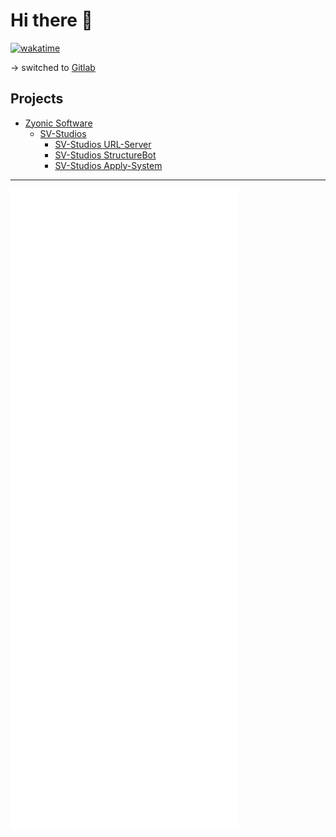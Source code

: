 # Hi there 👋 
[![wakatime](https://wakatime.com/badge/user/766c0b9a-0f41-4e43-bedf-be86b8cda81a.svg)](https://wakatime.com/@766c0b9a-0f41-4e43-bedf-be86b8cda81a)

-> switched to [Gitlab](https://gitlab.zyonicsoftware.com/Spark61)

## Projects
- [Zyonic Software](http://zyonicsoftware.com/)
  - [SV-Studios](https://sv-studios.net/)
    - [SV-Studios URL-Server](https://url.sv-studios.net/)
    - [SV-Studios StructureBot](https://discord.com/oauth2/authorize?client_id=585120769588330500&permissions=8&redirect_uri=https%3A%2F%2Fsv-studios.net%2F&scope=bot)
    - [SV-Studios Apply-System](https://apply.sv-studios.net/)

---

<img align="left" alt="Spark61's Github Stats" src="https://raw.githubusercontent.com/Spark61/Spark61/master/github-metrics.svg" />
